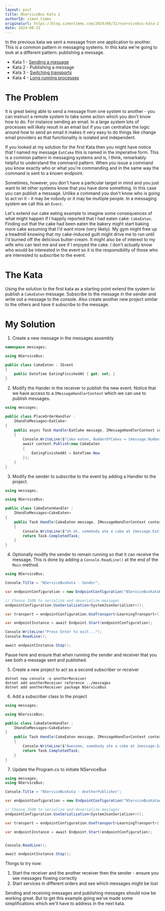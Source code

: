 ```yaml
---
layout: post
title: NServiceBus Kata 2
authorId: simon_timms
originalurl: https://blog.simontimms.com/2024/08/31/nservicebus-kata-2
date: 2024-08-31
---
```


In the previous kata we sent a message from one application to another. This is a common pattern in messaging systems. In this kata we're going to look at a different pattern: publishing a message.

<!--more -->

* Kata 1 - [Sending a message](https://blog.simontimms.com/2024/08/30/nservicebus-kata-1)
* Kata 2 - Publishing a message
* Kata 3 - [Switching transports](https://www.westerndevs.com/_/nservicebus-kata-3/)
* Kata 4 - [Long running processes](https://www.westerndevs.com/_/nservicebus-kata-4/)

# The Problem

It is great being able to send a message from one system to another - you can instruct a remote system to take some action which you don't know how to do. For instance sending an email. In a large system lots of processes will likely result in an email but if you can centralize the logic around how to send an email it makes it very easy to do things like change email providers as that functionality is isolated and independent. 

If you looked at my solution for the first Kata then you might have notice that I named my message `EatCake` this is named in the imperative form. This is a common pattern in messaging systems and is, I think, remarkably helpful to understand the command pattern. When you issue a command you know exactly who or what you're commanding and in the same way the command is sent to a known endpoint. 

Sometimes, however, you don't have a particular target in mind and you just want to let other systems know that you have done something. In this case you can publish a message. Unlike a command you don't know who is going to act on it - it may be nobody or it may be multiple people. In a messaging system we call this an `Event`. 

Let's extend our cake eating example to imagine some consequences of what might happen if I happily reported that I had eaten cake: `CakeEaten`. Finding out that the cake had been eaten the bakery might start baking more cake assuming that I'd want more (very likely). My gym might free up a treadmill knowing that my cake-induced guilt might drive me to run until I'd burned off the delicious butter-cream. It might also be of interest to my wife who can text me and see if I enjoyed the cake. I don't actually know who would be interested in the event so it is the responsibility of those who are interested to subscribe to the event.

# The Kata

Using the solution to the first kata as a starting point extend the system to publish a `CakeEaten` message. Subscribe to the message in the sender and write out a message to the console. Also create another new project similar to the others and have it subscribe to the message.

# My Solution

1. Create a new message in the messages assembly

```csharp
namespace messages;

using NServiceBus;

public class CakeEaten : IEvent
{
    public DateTime EatingFinishedAt { get; set; }
}
```

2. Modify the Hander in the receiver to publish the new event. Notice that we have access to a `IMessageHandlerContext` which we can use to publish messages.

```csharp
using messages;

public class PlaceOrderHandler :
    IHandleMessages<EatCake>
{
    public async Task Handle(EatCake message, IMessageHandlerContext context)
    {
        Console.WriteLine($"Cake eaten, NumberOfCakes = {message.NumberOfCakes}; Flavour = {message.Flavour}");
        await context.Publish(new CakeEaten
        {
            EatingFinishedAt = DateTime.Now
        });
    }
}
```

3. Modify the sender to subscribe to the event by adding a Handler to the project.

```csharp
using messages;

using NServiceBus;

public class CakeEatenHandler :
    IHandleMessages<CakeEaten>
{
    public Task Handle(CakeEaten message, IMessageHandlerContext context)
    {
        Console.WriteLine($"Uh oh, somebody ate a cake at {message.EatingFinishedAt}");
        return Task.CompletedTask;
    }
}
```

4. Optionally modify the sender to remain running so that it can receive the message. This is done by adding a `Console.ReadLine()` at the end of the `Main` method.

```csharp
using NServiceBus;

Console.Title = "NServiceBusKata - Sender";

var endpointConfiguration = new EndpointConfiguration("NServiceBusKataReceiver");

// Choose JSON to serialize and deserialize messages
endpointConfiguration.UseSerialization<SystemJsonSerializer>();

var transport = endpointConfiguration.UseTransport<LearningTransport>();

var endpointInstance = await Endpoint.Start(endpointConfiguration);

Console.WriteLine("Press Enter to exit...");
Console.ReadLine();

await endpointInstance.Stop();
```

Pause here and ensure that when running the sender and receiver that you see both a message sent and published.

5. Create a new project to act as a second subscriber or receiver

```
dotnet new console -o anotherReceiver
dotnet add anotherReceiver reference ../messages
dotnet add anotherReceiver package NServiceBus
```

6. Add a subscriber class to the project

```csharp
using messages;

using NServiceBus;

public class CakeEatenHandler :
    IHandleMessages<CakeEaten>
{
    public Task Handle(CakeEaten message, IMessageHandlerContext context)
    {
        Console.WriteLine($"Awesome, somebody ate a cake at {message.EatingFinishedAt}. Time to bake another");
        return Task.CompletedTask;
    }
}
```

7. Update the Program.cs to initiate NServiceBus

```csharp
using messages;
using NServiceBus;

Console.Title = "NServiceBusKata - AnotherPublisher";

var endpointConfiguration = new EndpointConfiguration("NServiceBusKataAnotherReceiver");

// Choose JSON to serialize and deserialize messages
endpointConfiguration.UseSerialization<SystemJsonSerializer>();

var transport = endpointConfiguration.UseTransport<LearningTransport>();

var endpointInstance = await Endpoint.Start(endpointConfiguration);


Console.ReadLine();

await endpointInstance.Stop();

```

Things to try now: 

1. Start the receiver and the another receiver then the sender - ensure you see messages flowing correctly
2. Start services in different orders and see which messages might be lost
 
Sending and receiving messages and publishing messages should now be working great. But to get this example going we've made some simplifications which we'll have to address in the next kata.